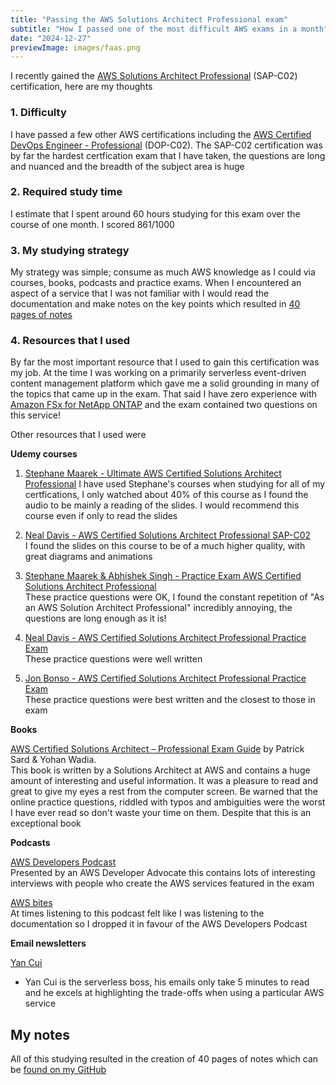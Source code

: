```yaml
---
title: "Passing the AWS Solutions Architect Professional exam"
subtitle: "How I passed one of the most difficult AWS exams in a month"
date: "2024-12-27"
previewImage: images/faas.png
---
```


I recently gained the [AWS Solutions Architect Professional](https://aws.amazon.com/certification/certified-solutions-architect-professional/) (SAP-C02) certification, here are my thoughts

### 1. Difficulty

I have passed a few other AWS certifications including the [AWS Certified DevOps Engineer - Professional](https://aws.amazon.com/certification/certified-devops-engineer-professional/) (DOP-C02). The SAP-C02 certification was by far the hardest certfication exam that I have taken, the questions are long and nuanced and the breadth of the subject area is huge

### 2. Required study time

I estimate that I spent around 60 hours studying for this exam over the course of one month.
I scored 861/1000

### 3. My studying strategy

My strategy was simple; consume as much AWS knowledge as I could via courses, books, podcasts and practice exams. When I encountered an aspect of a service that I was not familiar with I would read the documentation and make notes on the key points which resulted in [40 pages of notes](https://github.com/LucasAmos/lucasamos.dev-next/tree/master/public/pdf/sap.pdf)

### 4. Resources that I used

By far the most important resource that I used to gain this certification was my job. At the time I was working on a primarily serverless event-driven content management platform which gave me a solid grounding in many of the topics that came up in the exam. That said I have zero experience with [Amazon FSx for NetApp ONTAP](https://aws.amazon.com/fsx/netapp-ontap/) and the exam contained two questions on this service!

Other resources that I used were

**Udemy courses**

1. [Stephane Maarek - Ultimate AWS Certified Solutions Architect Professional](https://www.udemy.com/course/aws-solutions-architect-professional/)
   I have used Stephane's courses when studying for all of my certfications, I only watched about 40% of this course as I found the audio to be mainly a reading of the slides. I would recommend this course even if only to read the slides

2. [Neal Davis - AWS Certified Solutions Architect Professional SAP-C02](https://www.udemy.com/course/aws-certified-solutions-architect-professional-training/)  
   I found the slides on this course to be of a much higher quality, with great diagrams and animations

3. [Stephane Maarek & Abhishek Singh - Practice Exam AWS Certified Solutions Architect Professional](https://www.udemy.com/course/practice-exam-aws-certified-solutions-architect-professional/)  
   These practice questions were OK, I found the constant repetition of "As an AWS Solution Architect Professional" incredibly annoying, the questions are long enough as it is!

4. [Neal Davis - AWS Certified Solutions Architect Professional Practice Exam](https://www.udemy.com/course/aws-certified-solutions-architect-professional-aws-practice-exams/)  
   These practice questions were well written

5. [Jon Bonso - AWS Certified Solutions Architect Professional Practice Exam](https://www.udemy.com/course/aws-solutions-architect-professional-practice-exams-sap-c02)  
   These practice questions were best written and the closest to those in exam

**Books**

[AWS Certified Solutions Architect – Professional Exam Guide](https://www.packtpub.com/en-us/product/aws-certified-solutions-architect-professional-exam-guide-sap-c02-9781801813136)
by Patrick Sard & Yohan Wadia.  
This book is written by a Solutions Architect at AWS and contains a huge amount of interesting and useful information. It was a pleasure to read and great to give my eyes a rest from the computer screen. Be warned that the online practice questions, riddled with typos and ambiguities were the worst I have ever read so don't waste your time on them. Despite that this is an exceptional book

**Podcasts**

[AWS Developers Podcast](https://aws.amazon.com/developer/podcast/)  
Presented by an AWS Developer Advocate this contains lots of interesting interviews with people who create the AWS services featured in the exam

[AWS bites](https://awsbites.com/)  
At times listening to this podcast felt like I was listening to the documentation so I dropped it in favour of the AWS Developers Podcast

**Email newsletters**

[Yan Cui](https://theburningmonk.com/subscribe/)

- Yan Cui is the serverless boss, his emails only take 5 minutes to read and he excels at highlighting the trade-offs when using a particular AWS service

## My notes

All of this studying resulted in the creation of 40 pages of notes which can be
[found on my GitHub](https://github.com/LucasAmos/lucasamos.dev-next/tree/master/public/pdf/sap.pdf)

